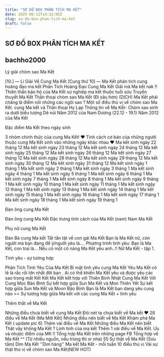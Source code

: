 ```yaml
---
title: "SƠ ĐỒ BOX PHÂN TÍCH MA KẾT"
date: 2025-06-12T14:32:05Z
slug: so-do-box-phan-tich-ma-ket
draft: false
---
```


## SƠ ĐỒ BOX PHÂN TÍCH MA KẾT

## bachho2000

Lý giải chòm sao Ma Kết
 
[10.] — Lí Giải Về Cung Ma Kết
[Cung thứ 10] — Ma Kết
phân tich cung hoàng đạo ma kết
Phân Tích Hoàng Đạo Cung Ma Kết
Giãi mã Ma kết nak !!
Thiên thần bảo hộ của Ma Kết
sự nghiệp ma kết thuộc tuổi sửu
Truyền thuyết Ma Kết
Thần thoại chòm sao Ma Kết (Đi sâu hơn) (DỊCH)
Ma Kết phải chăng là điểm nối những các ngôi sao ?
Một số điều thú vị về chòm sao Ma Kết.
cung Ma kết và Thần thoại Hy Lạp
Thông tin về Ma Kết- Chòm sao sinh ra dưới biểu tượng Dê núi
Năm 2012 của Nam Dương (22.12 - 19.1)
Năm 2012 của Ma Kết
 
 
 
Đặc điểm Ma Kết theo ngày sinh
 
3 nhóm chính thức của cung Ma Kết!
♥ Tính cách cơ bản của những người thuộc cung Ma Kết sinh vào những ngày khác nhau ♥
Ma kết sinh ngày 22 tháng 12
Ma kết sinh ngày 23 tháng 12
Ma kết sinh ngày 24 tháng 12
Ma kết sinh ngày 25 tháng 12
Ma kết sinh ngày 26 tháng 12
Ma kết sinh ngày 27 tháng 12
Ma kết sinh ngày 28 tháng 12
Ma kết sinh ngày 29 tháng 12
Ma kết sinh ngày 30 tháng 12
Ma kết sinh ngày 31 tháng 12
Ma kết sinh ngày 1 tháng 1
Ma kết sinh ngày 2 tháng 1
Ma kết sinh ngày 3 tháng 1
Ma kết sinh ngày 4 tháng 1
Ma kết sinh ngày 5 tháng 1
Ma kết sinh ngày 6 tháng 1
Ma kết sinh ngày 7 tháng 1
Ma kết sinh ngày 8 tháng 1
Ma kết sinh ngày 9 tháng 1
Ma kết sinh ngày 10 tháng 1
Ma kết sinh ngày 11 tháng 1
Ma kết sinh ngày 12 tháng 1
Ma kết sinh ngày 13 tháng 1
Ma kết sinh ngày 14 tháng 1
Ma kết sinh ngày 15 tháng 1
Ma kết sinh ngày 16 tháng 1
Ma kết sinh ngày 17 tháng 1
Ma kết sinh ngày 18 tháng 1
Ma kết sinh ngày 19 tháng 1
 
 
Đàn ông cung Ma Kết
 
Đàn ông cung Ma Kết
Đặc trưng tính cách của Ma Kết (nam)
Nam Ma Kết
 
 
 
Phụ nữ cung Ma Kết
 
Đàn Bà cung Ma kết
Tất tần tật về con gái Ma Kết
Bạn là Ma Kết nữ, còn người mà bạn đang để ý/người yêu là....
Phương trình tình yêu: Bạn là Ma Kết, con trai là...
Nếu có một cô nàng Ma Kết yêu anh..!!
Nữ Ma Kết - tập 1.
 
 
Tình yêu - sự tương hợp
 
Phân Tích Tình Yêu Của Ma Kết
Bí mật tình yêu cung Ma Kết
Yêu Ma Kết có lẽ là rắc rối lớn nhất đời bạn .
Ai có thể khiến Ma Kết yêu và được yêu
các sao trong mắt Kết Kết
Ma Kết kết hợp với Thiên Bình
Nhật Cung Ma Kết Với Cung Mọc Bảo Bình
Sự kết hợp giữa Sun Ma Kết và Mon Thiên Yết
Sự kết hợp giữa Sun Ma Kết và Moon Bảo Bình
Bạn là Ma Kết bạn dang yêu cung nào ><
Sự tương hợp giữa Ma kết với các cung
Ma Kết  + tình yêu
 
 
Thêm thắt về Ma Kết
 
Những điều chưa biết về cung Ma Kết
Đôi nét ta chưa biết về Ma kết
♥ 28 điều về Ma Kết (Ma Mới Kết)
Những điều nên biết về Ma Kết
Khám phá Ma Kết ( update pic 6)
Thêm vài điều về Ma Kết
Những điều Ma Kết nên biết
Thật vậy không Ma Kết ?
Linh tinh của ma kết 
Thêm 1 vài điều về Ma Kết.
Ưu và nhược điểm của MK !!
Tổng hợp Ma Kết trên những page FB
Tổng hợp về Ma Kết ^^ (Từ nhiều nguồn, nếu trùng thì sr nha)
55 Sự thật về Ma Kết (Sưu tầm)
Dìm Ma Kết
''Dìm hàng'' Ma kết
Ma Kết - mỗi tuần 10 điều thú vị
Vài sự thật thú vị về chòm sao Ma Kết(NEW HOT)